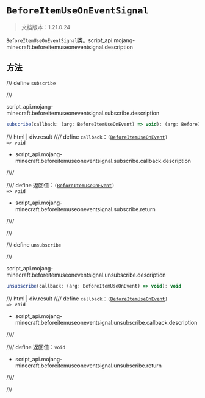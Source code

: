 # `BeforeItemUseOnEventSignal`

> 文档版本：1.21.0.24

`BeforeItemUseOnEventSignal`类。script_api.mojang-minecraft.beforeitemuseoneventsignal.description

## 方法

/// define
`subscribe`


///

script_api.mojang-minecraft.beforeitemuseoneventsignal.subscribe.description

```js
subscribe(callback: (arg: BeforeItemUseOnEvent) => void): (arg: BeforeItemUseOnEvent) => void
```

/// html | div.result
//// define
`callback`：<code>(<a href="../beforeitemuseonevent/">BeforeItemUseOnEvent</a>) =&gt; void</code>

- script_api.mojang-minecraft.beforeitemuseoneventsignal.subscribe.callback.description


////

//// define
返回值：<code>(<a href="../beforeitemuseonevent/">BeforeItemUseOnEvent</a>) =&gt; void</code>

- script_api.mojang-minecraft.beforeitemuseoneventsignal.subscribe.return


////

///


/// define
`unsubscribe`


///

script_api.mojang-minecraft.beforeitemuseoneventsignal.unsubscribe.description

```js
unsubscribe(callback: (arg: BeforeItemUseOnEvent) => void): void
```

/// html | div.result
//// define
`callback`：<code>(<a href="../beforeitemuseonevent/">BeforeItemUseOnEvent</a>) =&gt; void</code>

- script_api.mojang-minecraft.beforeitemuseoneventsignal.unsubscribe.callback.description


////

//// define
返回值：`void`

- script_api.mojang-minecraft.beforeitemuseoneventsignal.unsubscribe.return


////

///

